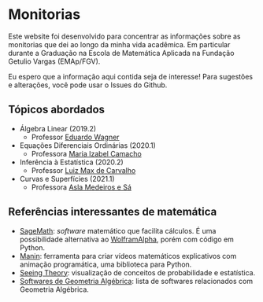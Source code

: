 # Monitorias 

Este website foi desenvolvido para concentrar as informações sobre as
monitorias que dei ao longo da minha vida acadêmica. Em particular durante a
Graduação na Escola de Matemática Aplicada na Fundação Getulio Vargas (EMAp/FGV). 

Eu espero que a informação aqui contida seja de interesse! Para sugestões e
alterações, você pode usar o Issues do Github. 

## Tópicos abordados 

- Álgebra Linear (2019.2)
    - Professor [Eduardo Wagner](https://emap.fgv.br/corpo-docente/eduardo-wagner)
- Equações Diferenciais Ordinárias (2020.1)
    - Professora [Maria Izabel Camacho](https://emap.fgv.br/corpo-docente/maria-izabel-tavares-camacho)
- Inferência à Estatística (2020.2)
    - Professor [Luiz Max de Carvalho](https://emap.fgv.br/corpo-docente/luiz-max-fagundes-de-carvalho)
- Curvas e Superfícies (2021.1)
    - Professora [Asla Medeiros e Sá](https://sites.google.com/view/aslasa/home)

## Referências interessantes de matemática 

- [SageMath](https://doc.sagemath.org/html/en/installation/): *software*
  matemático que facilita cálculos. É uma possibilidade alternativa ao
  [WolframAlpha](https://www.wolframalpha.com/), porém com código em Python. 
- [Manin](https://github.com/3b1b/manim): ferramenta para criar vídeos
  matemáticos explicativos com animação programática, uma biblioteca para
  Python. 
- [Seeing Theory](https://seeing-theory.brown.edu/index.html#firstPage):
  visualização de conceitos de probabilidade e estatística. 
- [Softwares de Geometria Algébrica](https://ga-explorer.netlify.app/index.php/ga-software/): lista de
  softwares relacionados com Geometria Algébrica. 
